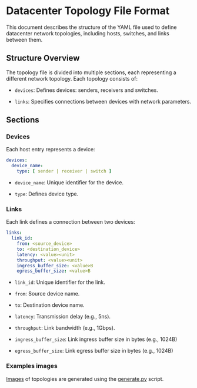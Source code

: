 # Datacenter Topology File Format

This document describes the structure of the YAML file used to define datacenter network topologies, including hosts,
switches, and links between them.

## Structure Overview

The topology file is divided into multiple sections, each representing a different network topology. Each topology
consists of:

- `devices`: Defines devices: senders, receivers and switches.

- `links`: Specifies connections between devices with network parameters.

## Sections

### Devices

Each host entry represents a device:

```yaml
devices:
  device_name:
    type: [ sender | receiver | switch ]
```

- `device_name`: Unique identifier for the device.

- `type`: Defines device type.

### Links

Each link defines a connection between two devices:

```yaml
links:
  link_id:
    from: <source_device>
    to: <destination_device>
    latency: <value><unit>
    throughput: <value><unit>
    ingress_buffer_size: <value>B
    egress_buffer_size: <value>B
```

- `link_id`: Unique identifier for the link.

- `from`: Source device name.

- `to`: Destination device name.

- `latency`: Transmission delay (e.g., 5ns).

- `throughput`: Link bandwidth (e.g., 1Gbps).

- `ingress_buffer_size`: Link ingress buffer size in bytes (e.g., 1024B)

- `egress_buffer_size`: Link egress buffer size in bytes (e.g., 1024B)

### Examples images

[Images](images) of topologies are generated using the [generate.py](images/generator.py) script.
